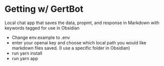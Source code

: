 # Getting w/ GertBot
Local chat app that saves the data, propmt, and response in Markdown with keywords tagged for use in Obsidian
- Change env.example to .env
- enter your openai key and choose which local path you would like markdown files saved.  (I use a specific folder in Obsidian)
- run yarn install
- run yarn app
